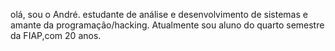 olá, sou o André.
estudante de análise e desenvolvimento de sistemas e
amante da programação/hacking.
Atualmente sou aluno do quarto semestre da FIAP,com 20 
anos.
